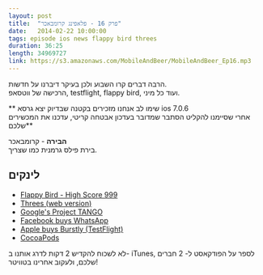 ```yaml
---
layout: post
title:  "פרק 16 - פלאפינג קרומבאכר"
date:   2014-02-22 10:00:00
tags: episode ios news flappy bird threes
duration: 36:25
length: 34969727
link: https://s3.amazonaws.com/MobileAndBeer/MobileAndBeer_Ep16.mp3
---
```


הרבה דברים קרו השבוע ולכן בעיקר דיברנו על חדשות.  
הרכישה של ווטסאפ, testflight, flappy bird, ועוד כל מיני.

**
שימו לב אנחנו מזכירים בקטנה שבדיוק יצא גרסא ios 7.0.6  
אחרי שסיימנו להקליט הסתבר שמדובר בעדכון אבטחה קריטי, עדכנו את המכשירים שלכם**

  **הבירה** - קרומבאכר  
בירת פילס גרמנית כמו שצריך.

## לינקים         

* [Flappy Bird - High Score 999](http://www.youtube.com/watch?v=YHH2101OFfI)
* [Threes (web version)](http://threes.meteor.com)
* [Google's Project TANGO](http://www.google.com/atap/projecttango/#the-project)
* [Facebook buys WhatsApp](http://techcrunch.com/2014/02/19/facebook-buying-whatsapp-for-16b-in-cash-and-stock-plus-3b-in-rsus/)
* [Apple buys Burstly (TestFlight)](http://techcrunch.com/2014/02/21/rumor-testflight-owner-burstly-is-being-acquired-by-apple/)
* [CocoaPods](http://cocoapods.org)

לא לשכוח להקדיש 2 דקות לדרג אותנו ב- iTunes, לספר על הפודקאסט ל- 2 חברים שלכם, ולעקוב אחרינו בטוויטר!
